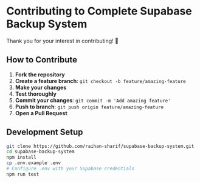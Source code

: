 # Contributing to Complete Supabase Backup System

Thank you for your interest in contributing! 🎉

## How to Contribute

1. **Fork the repository**
2. **Create a feature branch**: `git checkout -b feature/amazing-feature`
3. **Make your changes**
4. **Test thoroughly**
5. **Commit your changes**: `git commit -m 'Add amazing feature'`
6. **Push to branch**: `git push origin feature/amazing-feature`
7. **Open a Pull Request**

## Development Setup

```bash
git clone https://github.com/raihan-sharif/supabase-backup-system.git
cd supabase-backup-system
npm install
cp .env.example .env
# Configure .env with your Supabase credentials
npm run test
```

